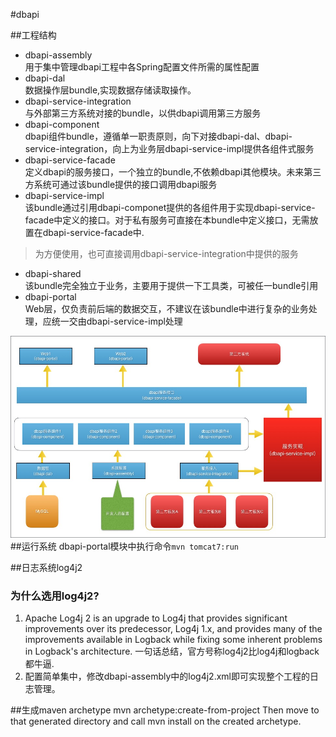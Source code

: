 #dbapi

##工程结构

- dbapi-assembly   
用于集中管理dbapi工程中各Spring配置文件所需的属性配置
- dbapi-dal  
数据操作层bundle,实现数据存储读取操作。
- dbapi-service-integration  
与外部第三方系统对接的bundle，以供dbapi调用第三方服务
- dbapi-component  
dbapi组件bundle，遵循单一职责原则，向下对接dbapi-dal、dbapi-service-integration，向上为业务层dbapi-service-impl提供各组件式服务
- dbapi-service-facade  
定义dbapi的服务接口，一个独立的bundle,不依赖dbapi其他模块。未来第三方系统可通过该bundle提供的接口调用dbapi服务
- dbapi-service-impl  
该bundle通过引用dbapi-componet提供的各组件用于实现dbapi-service-facade中定义的接口。对于私有服务可直接在本bundle中定义接口，无需放置在dbapi-service-facade中.  
>为方便使用，也可直接调用dbapi-service-integration中提供的服务

- dbapi-shared  
该bundle完全独立于业务，主要用于提供一下工具类，可被任一bundle引用
- dbapi-portal  
Web层，仅负责前后端的数据交互，不建议在该bundle中进行复杂的业务处理，应统一交由dbapi-service-impl处理

![系统结构图](1.png)
##运行系统
dbapi-portal模块中执行命令`mvn tomcat7:run`

##日志系统log4j2
### 为什么选用log4j2?  
1. Apache Log4j 2 is an upgrade to Log4j that provides significant improvements over its predecessor, Log4j 1.x, and provides many of the improvements available in Logback while fixing some inherent problems in Logback's architecture. 一句话总结，官方号称log4j2比log4j和logback都牛逼.
2. 配置简单集中，修改dbapi-assembly中的log4j2.xml即可实现整个工程的日志管理。


##生成maven archetype
mvn archetype:create-from-project
Then move to that generated directory and call mvn install on the created archetype.

